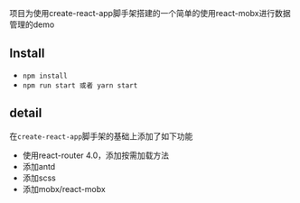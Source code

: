 项目为使用create-react-app脚手架搭建的一个简单的使用react-mobx进行数据管理的demo

## Install

- `npm install`
- `npm run start 或者 yarn start`

## detail

在`create-react-app`脚手架的基础上添加了如下功能

- 使用react-router 4.0，添加按需加载方法
- 添加antd
- 添加scss
- 添加mobx/react-mobx


